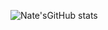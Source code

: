 ![Nate'sGitHub stats](https://github-readme-stats.vercel.app/api?username=nathen418&theme=midnight-purple&show_icons=true)

